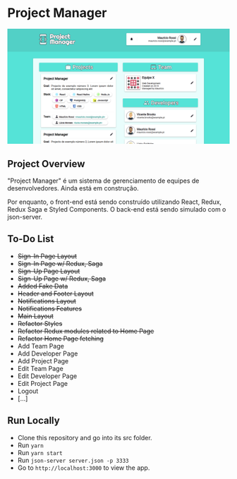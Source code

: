 # Project Manager

![Project Manager Home](https://raw.githubusercontent.com/mrmauricio/project-manager/master/src/assets/previews/p3.png)

## Project Overview

"Project Manager" é um sistema de gerenciamento de equipes de desenvolvedores. Ainda está em construção.

Por enquanto, o front-end está sendo construído utilizando React, Redux, Redux Saga e Styled Components. O back-end está sendo simulado com o json-server.

## To-Do List

-   ~~Sign-In Page Layout~~
-   ~~Sign-In Page w/ Redux, Saga~~
-   ~~Sign-Up Page Layout~~
-   ~~Sign-Up Page w/ Redux, Saga~~
-   ~~Added Fake Data~~
-   ~~Header and Footer Layout~~
-   ~~Notifications Layout~~
-   ~~Notifications Features~~
-   ~~Main Layout~~
-   ~~Refactor Styles~~
-   ~~Refactor Redux modules related to Home Page~~
-   ~~Refactor Home Page fetching~~
-   Add Team Page
-   Add Developer Page
-   Add Project Page
-   Edit Team Page
-   Edit Developer Page
-   Edit Project Page
-   Logout
-   [...]

## Run Locally

-   Clone this repository and go into its src folder.
-   Run `yarn`
-   Run `yarn start`
-   Run `json-server server.json -p 3333`
-   Go to `http://localhost:3000` to view the app.
